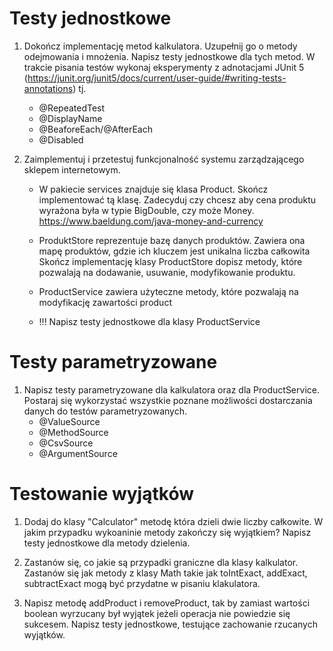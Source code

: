 # Testy jednostkowe

1. Dokończ implementację metod kalkulatora. Uzupełnij go o metody odejmowania i mnożenia. Napisz testy jednostkowe dla
tych metod.
    W trakcie pisania testów wykonaj eksperymenty z adnotacjami JUnit 5 (https://junit.org/junit5/docs/current/user-guide/#writing-tests-annotations) tj.
    * @RepeatedTest
    * @DisplayName
    * @BeaforeEach/@AfterEach
    * @Disabled
    
2. Zaimplementuj i przetestuj funkcjonalność systemu zarządzającego sklepem internetowym.  
     * W pakiecie services znajduje się klasa Product. Skończ implementować tą klasę. Zadecyduj czy chcesz aby cena produktu
		wyrażona była w typie BigDouble, czy może Money.  https://www.baeldung.com/java-money-and-currency
	 * ProduktStore reprezentuje bazę danych produktów. Zawiera ona mapę produktów, gdzie ich kluczem jest unikalna liczba całkowita
	    Skończ implementację klasy ProductStore dopisz metody, które pozwalają na dodawanie, usuwanie, modyfikowanie produktu.
	 * ProductService zawiera użyteczne metody, które pozwalają na modyfikację zawartości product

	 * !!! Napisz testy jednostkowe dla klasy ProductService

# Testy parametryzowane

1. Napisz testy parametryzowane dla kalkulatora oraz dla ProductService. Postaraj się wykorzystać wszystkie poznane możliwości
dostarczania danych do testów parametryzowanych.
    * @ValueSource
    * @MethodSource
    * @CsvSource
    * @ArgumentSource


# Testowanie wyjątków

1. Dodaj do klasy "Calculator" metodę która dzieli dwie liczby całkowite. W jakim przypadku wykoaninie metody zakończy się wyjątkiem?
   Napisz testy jednostkowe dla metody dzielenia.

2. Zastanów się, co jakie są przypadki graniczne dla klasy kalkulator. Zastanów się jak metody z klasy Math takie jak toIntExact, addExact, subtractExact
   mogą być przydatne w pisaniu klakulatora.

2. Napisz metodę addProduct i removeProduct, tak by zamiast wartości boolean wyrzucany był wyjątek jeżeli operacja nie powiedzie się sukcesem.
   Napisz testy jednostkowe, testujące zachowanie rzucanych wyjątków.